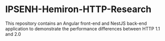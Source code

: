 # IPSENH-Hemiron-HTTP-Research
This repository contains an Angular front-end and NestJS back-end application to demonstrate the performance differences between HTTP 1.1 and 2.0
